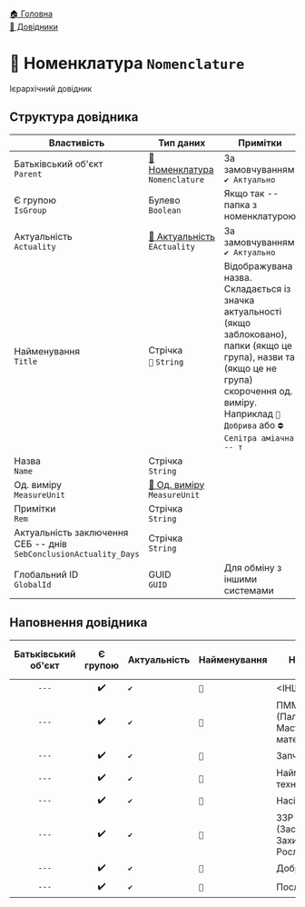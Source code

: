 ﻿[🏠 Головна](../README.MD)  
[📘 Довідники](./README.MD)  

# 📘 Номенклатура `Nomenclature`
Ієрархічний довідник

## Структура довідника
| Властивість | Тип даних | Примітки |
|---|---|---|
| Батьківський об'єкт </br> `Parent` | [📘 Номенклатура](./Nomenclature.md) </br> `Nomenclature` | За замовчуванням `✔️ Актуально` |
| Є групою </br> `IsGroup` | Булево </br> `Boolean` | Якщо так -- папка з номенклатурою |
| Актуальність </br> `Actuality` | [🎲 Актуальність](../Enums/EActuality.md) </br> `EActuality` | За замовчуванням `✔️ Актуально` |
| Найменування </br> `Title` | Стрічка </br> `🔧` `String` | Відображувана назва. Складається із значка актуальності (якщо заблоковано), папки (якщо це група), назви та (якщо це не група) скорочення од. виміру. Наприклад `📂 Добрива` або `⛔ Селітра аміачна -- т` |
| Назва </br> `Name` | Стрічка </br> `String` |  |
| Од. виміру </br> `MeasureUnit` | [📘 Од. виміру](./MeasureUnit.md) </br> `MeasureUnit` |  |
| Примітки </br> `Rem` | Стрічка </br> `String` |  |
| Актуальність заключення СЕБ -- днів </br> `SebConclusionActuality_Days` | Стрічка </br> `String` |  |
| Глобальний ID </br> `GlobalId` | GUID </br> `GUID` | Для обміну з іншими системами |

## Наповнення довідника
| Батьківський об'єкт | Є групою | Актуальність | Найменування | Назва | Од. виміру | Примітки | Актуальність заключення СЕБ -- днів | Глобальний ID |
| :---: | :---: | --- | --- | --- | --- | --- | --- | --- |
| `---` | ✔️ | `✔️` | `🔧` | <ІНШЕ> | `---` |  | 365 | --- |
| `---` | ✔️ | `✔️` | `🔧` | ПММ (Паливно-Мастильні матеріали) | `---` |  | 	183 | --- |
| `---` | ✔️ | `✔️` | `🔧` | Запчастини | `---` |  | 365 | --- |
| `---` | ✔️ | `✔️` | `🔧` | Найм техніки | `---` |  | 183 | --- |
| `---` | ✔️ | `✔️` | `🔧` | Насіння | `---` |  | 183 | --- |
| `---` | ✔️ | `✔️` | `🔧` | ЗЗР (Засоби Захисту Рослин) | `---` |  | 183 | --- |
| `---` | ✔️ | `✔️` | `🔧` | Добрива | `---` |  | 183 | --- |
| `---` | ✔️ | `✔️` | `🔧` | Послуги | `---` |  | 365 | --- |